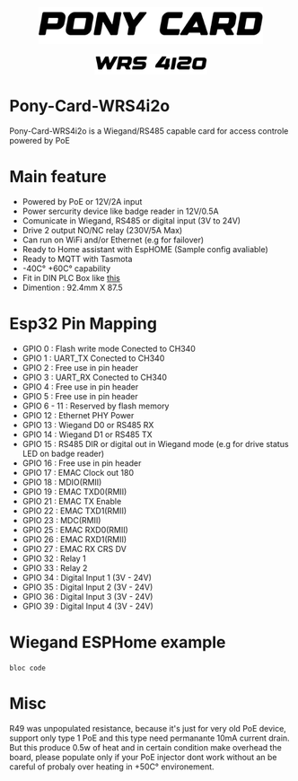 <p align="center" >
<img src="./readme/ponycard2.png" alt="Logo" width="400">
</p>
<p align="center">
<img src="./readme/wrs4i2o.png" alt="Logo" width="200" align="center">
</p>


# Pony-Card-WRS4i2o

Pony-Card-WRS4i2o is a Wiegand/RS485 capable card for access controle powered by PoE

# Main feature 
  - Powered by PoE or 12V/2A input
  - Power sercurity device like badge reader in 12V/0.5A
  - Comunicate in Wiegand, RS485 or digital input (3V to 24V)
  - Drive 2 output NO/NC relay (230V/5A Max)
  - Can run on WiFi and/or Ethernet (e.g for failover)
  - Ready to Home assistant with EspHOME (Sample config avaliable)
  - Ready to MQTT with Tasmota
  - -40C° +60C° capability
  - Fit in DIN PLC Box like [this](https://fr.aliexpress.com/i/1005004933689728.html)
  - Dimention : 92.4mm X 87.5  

# Esp32 Pin Mapping 
  - GPIO 0 : Flash write mode Conected to CH340
  - GPIO 1 : UART_TX Conected to CH340
  - GPIO 2 : Free use in pin header
  - GPIO 3 : UART_RX Conected to CH340
  - GPIO 4 : Free use in pin header
  - GPIO 5 : Free use in pin header
  - GPIO 6 - 11 : Reserved by flash memory
  - GPIO 12 : Ethernet PHY Power
  - GPIO 13 : Wiegand D0 or RS485 RX
  - GPIO 14 : Wiegand D1 or RS485 TX
  - GPIO 15 : RS485 DIR or digital out in Wiegand mode (e.g for drive status LED on badge reader)
  - GPIO 16 : Free use in pin header
  - GPIO 17 : EMAC Clock out 180
  - GPIO 18 : MDIO(RMII)
  - GPIO 19 : EMAC TXD0(RMII)
  - GPIO 21 : EMAC TX Enable
  - GPIO 22 : EMAC TXD1(RMII)
  - GPIO 23 : MDC(RMII)
  - GPIO 25 : EMAC RXD0(RMII)
  - GPIO 26 : EMAC RXD1(RMII)
  - GPIO 27 : EMAC RX CRS DV
  - GPIO 32 : Relay 1
  - GPIO 33 : Relay 2
  - GPIO 34 : Digital Input 1 (3V - 24V)
  - GPIO 35 : Digital Input 2 (3V - 24V)
  - GPIO 36 : Digital Input 3 (3V - 24V)
  - GPIO 39 : Digital Input 4 (3V - 24V)

# Wiegand ESPHome example 

```bloc code``` 


# Misc
R49 was unpopulated resistance, because it's just for very old PoE device, support only type 1 PoE and this type need permanante 10mA current drain. But this produce 0.5w of heat and in certain condition make overhead the board, please populate only if your PoE injector dont work without an be careful of probaly over heating in +50C° environement.
